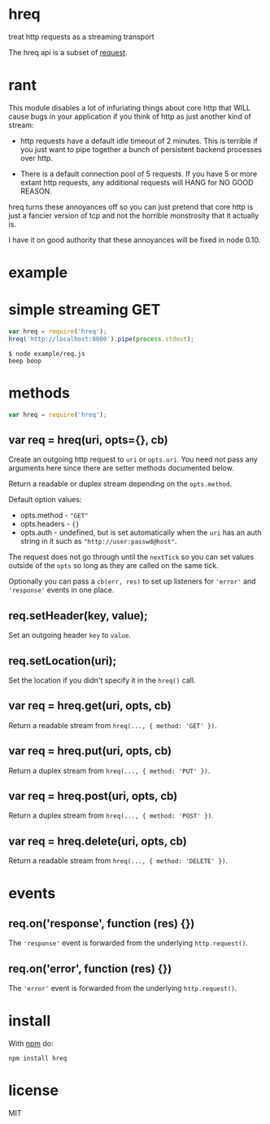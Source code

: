 # hreq

treat http requests as a streaming transport

The hreq api is a subset of [request](https://github.com/mikeal/request).

# rant

This module disables a lot of infuriating things about core http that WILL cause
bugs in your application if you think of http as just another kind of stream:

* http requests have a default idle timeout of 2 minutes. This is terrible if
you just want to pipe together a bunch of persistent backend processes over
http.

* There is a default connection pool of 5 requests. If you have 5 or more extant
http requests, any additional requests will HANG for NO GOOD REASON.

hreq turns these annoyances off so you can just pretend that core http is just a
fancier version of tcp and not the horrible monstrosity that it actually is.

I have it on good authority that these annoyances will be fixed in node 0.10.

# example

# simple streaming GET

``` js
var hreq = require('hreq');
hreq('http://localhost:8000').pipe(process.stdout);
```

```
$ node example/req.js
beep boop
```

# methods

``` js
var hreq = require('hreq');
```

## var req = hreq(uri, opts={}, cb)

Create an outgoing http request to `uri` or `opts.uri`.
You need not pass any arguments here since there are setter methods documented
below.

Return a readable or duplex stream depending on the `opts.method`.

Default option values:

* opts.method - `"GET"`
* opts.headers - `{}`
* opts.auth - undefined, but is set automatically when the `uri` has an auth
string in it such as `"http://user:passwd@host"`.

The request does not go through until the `nextTick` so you can set values
outside of the `opts` so long as they are called on the same tick.

Optionally you can pass a `cb(err, res)` to set up listeners for `'error'` and
`'response'` events in one place.

## req.setHeader(key, value);

Set an outgoing header `key` to `value`.

## req.setLocation(uri);

Set the location if you didn't specify it in the `hreq()` call.

## var req = hreq.get(uri, opts, cb)

Return a readable stream from `hreq(..., { method: 'GET' })`.

## var req = hreq.put(uri, opts, cb)

Return a duplex stream from `hreq(..., { method: 'PUT' })`.

## var req = hreq.post(uri, opts, cb)

Return a duplex stream from `hreq(..., { method: 'POST' })`.

## var req = hreq.delete(uri, opts, cb)

Return a readable stream from `hreq(..., { method: 'DELETE' })`.

# events

## req.on('response', function (res) {})

The `'response'` event is forwarded from the underlying `http.request()`.

## req.on('error', function (res) {})

The `'error'` event is forwarded from the underlying `http.request()`.

# install

With [npm](https://npmjs.org) do:

```
npm install hreq
```

# license

MIT

